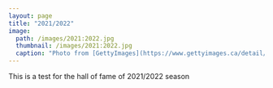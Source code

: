 ```yaml
---
layout: page
title: "2021/2022"
image: 
  path: /images/2021:2022.jpg
  thumbnail: /images/2021:2022.jpg
  caption: "Photo from [GettyImages](https://www.gettyimages.ca/detail/news-photo/christopher-fiola-races-in-the-mens-500m-during-the-isu-news-photo/1359385077?adppopup=true)"
---
```


This is a test for the hall of fame of 2021/2022 season
